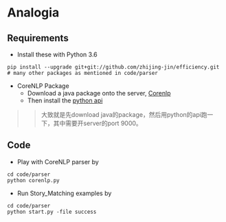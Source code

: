 # Analogia

## Requirements
* Install these with Python 3.6
```
pip install --upgrade git+git://github.com/zhijing-jin/efficiency.git
# many other packages as mentioned in code/parser
```


* CoreNLP Package
	* Download a java package onto the server, [Corenlp](https://stanfordnlp.github.io/CoreNLP/download.html)
	* Then install the [python api](https://github.com/smilli/py-corenlp)

>> 大致就是先download java的package，然后用python的api跑一下，其中需要开server的port 9000。



## Code
* Play with CoreNLP parser by
```
cd code/parser 
python corenlp.py
```

* Run Story_Matching examples by

```
cd code/parser 
python start.py -file success
```
